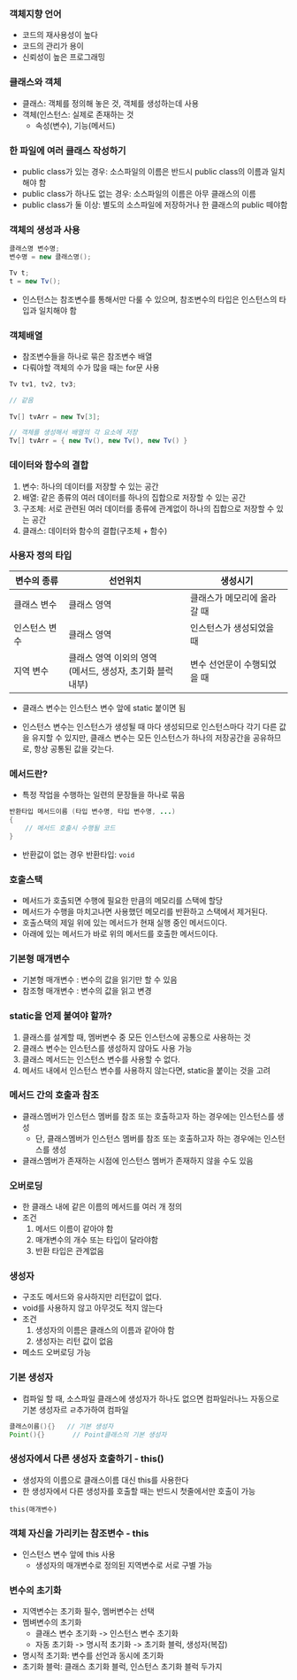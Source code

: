 ### 객체지향 언어

- 코드의 재사용성이 높다
- 코드의 관리가 용이
- 신뢰성이 높은 프로그래밍



### 클래스와 객체

- 클래스: 객체를 정의해 놓은 것, 객체를 생성하는데 사용
- 객체(인스턴스: 실제로 존재하는 것
  - 속성(변수), 기능(메서드)



### 한 파일에 여러 클래스 작성하기

- public class가 있는 경우: 소스파일의 이름은 반드시 public class의 이름과 일치해야 함
- public class가 하나도 없는 경우: 소스파일의 이름은 아무 클래스의 이름
- public class가 둘 이상: 별도의 소스파일에 저장하거나 한 클래스의 public 떼야함



### 객체의 생성과 사용

```java
클래스명 변수명;
변수명 = new 클래스명();

Tv t;
t = new Tv();
```

- 인스턴스는 참조변수를 통해서만 다룰 수 있으며, 참조변수의 타입은 인스턴스의 타입과 일치해야 함



### 객체배열

- 참조변수들을 하나로 묶은 참조변수 배열
- 다뤄야할 객체의 수가 많을 때는 for문 사용

```java
Tv tv1, tv2, tv3;

// 같음
    
Tv[] tvArr = new Tv[3];

// 객체를 생성해서 배열의 각 요소에 저장
Tv[] tvArr = { new Tv(), new Tv(), new Tv() }
```



### 데이터와 함수의 결합

1. 변수: 하나의 데이터를 저장할 수 있는 공간
2. 배열: 같은 종류의 여러 데이터를 하나의 집합으로 저장할 수 있는 공간
3. 구조체: 서로 관련된 여러 데이터를 종류에 관계없이 하나의 집합으로 저장할 수 있는 공간
4. 클래스: 데이터와 함수의 결합(구조체 + 함수)



### 사용자 정의 타입

| 변수의 종류   | 선언위치                                                     | 생성시기                    |
| ------------- | ------------------------------------------------------------ | --------------------------- |
| 클래스 변수   | 클래스 영역                                                  | 클래스가 메모리에 올라갈 때 |
| 인스턴스 변수 | 클래스 영역                                                  | 인스턴스가 생성되었을 때    |
| 지역 변수     | 클래스 영역 이외의 영역<br />(메서드, 생성자, 초기화 블럭 내부) | 변수 선언문이 수행되었을 때 |

- 클래스 변수는 인스턴스 변수 앞에 static 붙이면 됨

- 인스턴스 변수는 인스턴스가 생성될 때 마다 생성되므로 인스턴스마다 각기 다른 값을 유지할 수 있지만, 클래스 변수는 모든 인스턴스가 하나의 저장공간을 공유하므로, 항상 공통된 값을 갖는다.



### 메서드란?

- 특정 작업을 수행하는 일련의 문장들을 하나로 묶음

```java
반환타입 메서드이름 (타입 변수명, 타입 변수명, ...)
{
    // 메서드 호출시 수행될 코드
}
```

- 반환값이 없는 경우 반환타입: `void`



### 호출스택

- 메서드가 호출되면 수행에 필요한 만큼의 메모리를 스택에 할당
- 메서드가 수행을 마치고나면 사용했던 메모리를 반환하고 스택에서 제거된다.
- 호출스택의 제일 위에 있는 메서드가 현재 실행 중인 메서드이다.
- 아래에 있는 메서드가 바로 위의 메서드를 호출한 메서드이다.



### 기본형 매개변수

- 기본형 매개변수 : 변수의 값을 읽기만 할 수 있음
- 참조형 매개변수 : 변수의 값을 읽고 변경



### static을 언제 붙여야 할까?

1. 클래스를 설계할 때, 멤버변수 중 모든 인스턴스에 공통으로 사용하는 것
2. 클래스 변수는 인스턴스를 생성하지 않아도 사용 가능
3. 클래스 메서드는 인스턴스 변수를 사용할 수 없다.
4. 메서드 내에서 인스턴스 변수를 사용하지 않는다면, static을 붙이는 것을 고려



### 메서드 간의 호출과 참조

- 클래스멤버가 인스턴스 멤버를 참조 또는 호출하고자 하는 경우에는 인스턴스를 생성
  - 단, 클래스멤버가 인스턴스 멤버를 참조 또는 호출하고자 하는 경우에는 인스턴스를 생성
- 클래스멤버가 존재하는 시점에 인스턴스 멤버가 존재하지 않을 수도 있음



### 오버로딩

- 한 클래스 내에 같은 이름의 메서드를 여러 개 정의
- 조건
  1. 메서드 이름이 같아야 함
  2. 매개변수의 개수 또는 타입이 달라야함
  3. 반환 타입은 관계없음



### 생성자

- 구조도 메서드와 유사하지만 리턴값이 없다.
- void를 사용하지 않고 아무것도 적지 않는다
- 조건
  1. 생성자의 이름은 클래스의 이름과 같아야 함
  2. 생성자는 리턴 값이 없음
- 메소드 오버로딩 가능



### 기본 생성자

- 컴파일 할 때, 소스파일 클래스에 생성자가 하나도 없으면 컴파일러나느 자동으로 기본 생성자르 ㄹ추가하여 컴파일

```java
클래스이름(){}	// 기본 생성자
Point(){}		// Point클래스의 기본 생성자
```



### 생성자에서 다른 생성자 호출하기 - this()

- 생성자의 이름으로 클래스이름 대신 this를 사용한다
- 한 생성자에서 다른 생성자를 호출할 때는 반드시 첫줄에서만 호출이 가능

```
this(매개변수)
```



### 객체 자신을 가리키는 참조변수 - this

- 인스턴스 변수 앞에 this 사용
  - 생성자의 매개변수로 정의된 지역변수로 서로 구별 가능



### 변수의 초기화

- 지역변수는 초기화 필수, 멤버변수는 선택
- 멤벼변수의 초기화
  - 클래스 변수 초기화 -> 인스턴스 변수 초기화
  - 자동 초기화 -> 명시적 초기화 -> 초기화 블럭, 생성자(복잡)
- 명시적 초기화: 변수를 선언과 동시에 초기화
- 초기화 블럭: 클래스 초기화 블럭, 인스턴스 초기화 블럭 두가지